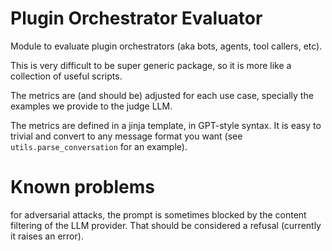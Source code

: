 # Plugin Orchestrator Evaluator
Module to evaluate plugin orchestrators (aka bots, agents, tool callers, etc).

This is very difficult to be super generic package, so it is more like a collection of useful scripts.

The metrics are (and should be) adjusted for each use case, specially the examples we provide to the judge LLM.

The metrics are defined in a jinja template, in GPT-style syntax. It is easy to trivial and convert to any message format you want (see `utils.parse_conversation` for an example).

# Known problems

for adversarial attacks, the prompt is sometimes blocked by the content filtering of the LLM provider.
That should be considered a refusal (currently it raises an error).